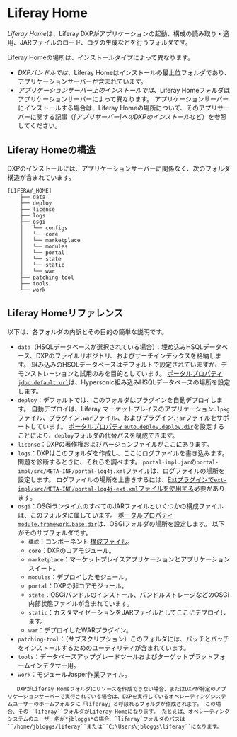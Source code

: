 # Liferay Home

*Liferay Home*は、Liferay DXPがアプリケーションの起動、構成の読み取り・適用、JARファイルのロード、ログの生成などを行うフォルダです。

Liferay Homeの場所は、インストールタイプによって異なります。

* *DXPバンドルでは*、Liferay Homeはインストールの最上位フォルダであり、アプリケーションサーバーが含まれています。
* *アプリケーションサーバー上のインストールでは*、Liferay Homeフォルダはアプリケーションサーバーによって異なります。 アプリケーションサーバーにインストールする場合は、Liferay Homeの場所について、そのアプリサーバーに関する記事（*[アプリサーバー]へのDXPのインストール*など）を参照してください。

## Liferay Homeの構造

DXPのインストールには、アプリケーションサーバーに関係なく、次のフォルダ構造が含まれています。

```
[LIFERAY_HOME]
    ├── data
    ├── deploy
    ├── license
    ├── logs
    ├── osgi
    │   └── configs
    │   └── core
    │   └── marketplace
    │   └── modules
    │   └── portal
    │   └── state
    │   └── static
    │   └── war
    ├── patching-tool
    ├── tools
    └── work
```

## Liferay Homeリファレンス

以下は、各フォルダの内訳とその目的の簡単な説明です。

* `data`（HSQLデータベースが選択されている場合）：埋め込みHSQLデータベース、DXPのファイルリポジトリ、およびサーチインデックスを格納します。 組み込みのHSQLデータベースはデフォルトで設定されていますが、デモンストレーションと試用のみを目的としています。 [ポータルプロパティ`jdbc.default.url`](https://learn.liferay.com/reference/latest/en/dxp/propertiesdoc/portal.properties.html#JDBC)は、Hypersonic組み込みHSQLデータベースの場所を設定します。
* `deploy`：デフォルトでは、このフォルダはプラグインを自動デプロイします。 自動デプロイは、Liferay マーケットプレイスのアプリケーション`.lpkg`ファイル、プラグイン`.war`ファイル、およびプラグイン`.jar`ファイルをサポートしています。 [ポータルプロパティ`auto.deploy.deploy.dir`](https://learn.liferay.com/reference/latest/en/dxp/propertiesdoc/portal.properties.html#Auto%20Deploy)を設定することにより、`deploy`フォルダの代替パスを構成できます。
* `license`：DXPの著作権およびバージョンファイルがここにあります。
* `logs`：DXPはこのフォルダを作成し、ここにログファイルを書き込みます。 問題を診断するときに、それらを調べます。 `portal-impl.jar`の`portal-impl/src/META-INF/portal-log4j.xml`ファイルは、ログファイルの場所を設定します。 ログファイルの場所を上書きするには、[Extプラグインで`ext-impl/src/META-INF/portal-log4j-ext.xml`ファイルを使用する](https://help.liferay.com/hc/articles/360029030791-Customizing-Core-Functionality-with-Ext)必要があります。
* `osgi`：OSGiランタイムのすべてのJARファイルといくつかの構成ファイルは、このフォルダに属しています。 [ポータルプロパティ`module.framework.base.dir`](https://learn.liferay.com/reference/latest/en/dxp/propertiesdoc/portal.properties.html#Module%20Framework)は、OSGiフォルダの場所を設定します。 以下がそのサブフォルダです。
  * `構成`：コンポーネント [構成ファイル](../../system-administration/configuring-liferay/system-settings.md#exporting-and-deploying-configurations)。
  * `core`：DXPのコアモジュール。
  * `marketplace`：マーケットプレイスアプリケーションとアプリケーションスイート。
  * `modules`：デプロイしたモジュール。
  * `portal`：DXPの非コアモジュール。
  * `state`：OSGiバンドルのインストール、バンドルストレージなどのOSGi内部状態ファイルが含まれています。
  * `static`：カスタマイゼーションをJARファイルとしてここにデプロイします。
  * `war`：デプロイしたWARプラグイン。
* `patching-tool`：（サブスクリプション）このフォルダには、パッチとパッチをインストールするためのユーティリティが含まれています。
* `tools`：データベースアップグレードツールおよびターゲットプラットフォームインデクサー用。
* `work`：モジュールJasper作業ファイル。

```note::
   DXPがLiferay Homeフォルダにリソースを作成できない場合、またはDXPが特定のアプリケーションサーバーで実行されている場合は、DXPを実行しているオペレーティングシステムユーザーのホームフォルダに「liferay」と呼ばれるフォルダが作成されます。 この場合、その``liferay``フォルダがLiferay Homeになります。 たとえば、オペレーティングシステムのユーザー名が*jbloggs*の場合、`liferay`フォルダのパスは``/home/jbloggs/liferay``または``C:\Users\jbloggs\liferay``になります。
```
